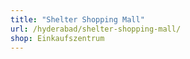 ```yaml
---
title: "Shelter Shopping Mall"
url: /hyderabad/shelter-shopping-mall/
shop: Einkaufszentrum
---
```

